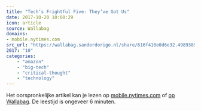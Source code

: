 ```yaml
---
title: "Tech’s Frightful Five: They’ve Got Us"
date: 2017-10-20 10:08:29
icon: article
source: Wallabag
domains:
- mobile.nytimes.com
src_url: "https://wallabag.sanderdorigo.nl/share/616f410e0d6e32.49893898"
2017: "10"
categories:
    - "amazon"
    - "big-tech"
    - "critical-thought"
    - "technology"
---
```

Het oorspronkelijke artikel kan je lezen op [mobile.nytimes.com](https://mobile.nytimes.com/2017/05/10/technology/techs-frightful-five-theyve-got-us.html) of [op Wallabag](https://wallabag.sanderdorigo.nl/share/616f410e0d6e32.49893898). De leestijd is ongeveer 6 minuten.